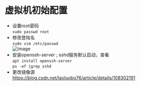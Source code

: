 # 虚拟机初始配置
- 设置root密码   
`sudo passwd root`
- 修改登陆名  
`sudo vim /etc/passwd`  
![image](https://user-images.githubusercontent.com/82703975/142400976-7d9ec26b-3c90-4a17-9caa-3cf3dd9f14c5.png)
- 安装openssh-server ; sshd服务默认启动，查看  
`apt install openssh-server`  
`ps -ef |grep sshd`  
- 更改镜像源  
https://blog.csdn.net/laoluobo76/article/details/108302191

